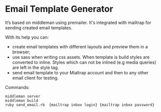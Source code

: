 # Email Template Generator

It’s based on middleman using premailer. It's integrated with mailtrap for sending created email templates.

With its help you can:
- create email templates with different layouts and preview them in a browser;
- use sass when writing css assets. When template is build styles are converted to inline. Styles which can not be inlined (e.g media queries) are left in the style tag.
- send email template to your Mialtrap account and then to any other email client for testing.

Commands:
```
middleman server
middleman build
ruby send_email.rb  {mailtrap inbox login} {mailtrap inbox password}
```
